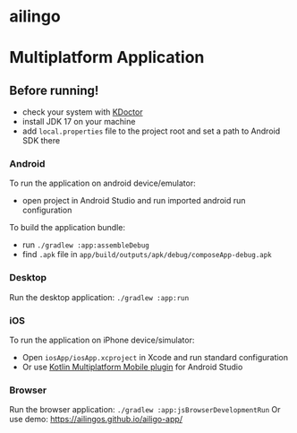 # ailingo
# Multiplatform Application
## Before running!
 - check your system with [KDoctor](https://github.com/Kotlin/kdoctor)
 - install JDK 17 on your machine
 - add `local.properties` file to the project root and set a path to Android SDK there

### Android
To run the application on android device/emulator:  
 - open project in Android Studio and run imported android run configuration

To build the application bundle:
 - run `./gradlew :app:assembleDebug`
 - find `.apk` file in `app/build/outputs/apk/debug/composeApp-debug.apk`

### Desktop
Run the desktop application: `./gradlew :app:run`

### iOS
To run the application on iPhone device/simulator:
 - Open `iosApp/iosApp.xcproject` in Xcode and run standard configuration
 - Or use [Kotlin Multiplatform Mobile plugin](https://plugins.jetbrains.com/plugin/14936-kotlin-multiplatform-mobile) for Android Studio

### Browser
Run the browser application: `./gradlew :app:jsBrowserDevelopmentRun`
Or use demo: https://ailingos.github.io/ailigo-app/

